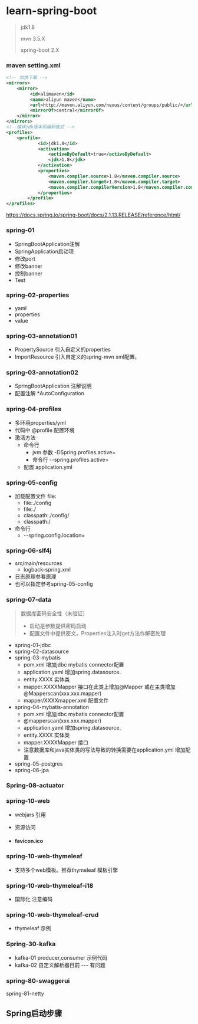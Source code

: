# learn-spring-boot

> jdk1.8
>
> mvn 3.5.X
>
> spring-boot 2.X

### maven setting.xml 

```xml
<!-- 加快下载 --> 
<mirrors>
    <mirror>
         <id>alimaven</id>
         <name>aliyun maven</name>
         <url>http://maven.aliyun.com/nexus/content/groups/public/</url>
         <mirrorOf>central</mirrorOf>
    </mirror>
</mirrors>
<!--编译jdk版本和编码格式 --> 
<profiles>
	<profile>   
            <id>jdk1.8</id>    
            <activation>   
                <activeByDefault>true</activeByDefault>    
                <jdk>1.8</jdk>   
            </activation>    
            <properties>   
                <maven.compiler.source>1.8</maven.compiler.source>    
                <maven.compiler.target>1.8</maven.compiler.target>    
                <maven.compiler.compilerVersion>1.8</maven.compiler.compilerVersion>   
            </properties>   
        </profile>
</profiles>
```



https://docs.spring.io/spring-boot/docs/2.1.13.RELEASE/reference/html/

### spring-01
+ SpringBootApplication注解
+ SpringApplication启动项
+ 修改port
+ 修改banner
+ 控制banner
+ Test

### spring-02-properties

+ yaml
+ properties
+ value

### spring-03-annotation01

+ PropertySource 引入自定义的properties
+ ImportResource 引入自定义的spring-mvn xml配置。

### spring-03-annotation02

+ SpringBootApplication 注解说明
+ 配置注解 *AutoConfiguration

### spring-04-profiles

+ 多环境properties/yml
+ 代码中 @profile 配置环境
+ 激活方法 
  + 命令行
    + jvm 参数 -DSpring.profiles.active=
    + 命令行 --spring.profiles.active=
  + 配置 application.yml

### spring-05-config

+ 加载配置文件 file:
  + file:./config
  + file:./
  + classpath:./config/
  + classpath:/
+ 命令行
  + --spring.config.location=

### spring-06-slf4j

+ src/main/resources
  + logback-spring.xml
+ 日志原理参看原理
+ 也可以指定参考spring-05-config

### spring-07-data

> 数据库密码安全性（未验证）
>
> + 启动是参数提供密码启动
> + 配置文件中提供密文，Properties注入时get方法作解密处理

+ spring-01-jdbc
+ spring-02-datasource
+ spring-03-mybatis
  + pom.xml 增加jdbc mybatis connector配置
  + application.yaml 增加spring.datasource.
  + entity.XXXX 实体类
  + mapper.XXXXMapper 接口在此类上增加@Mapper 或在主类增加@Mapperscan(xxx.xxx.mapper)
  + mapper/XXXXmapper.xml 配置文件
+ spring-04-mybatis-annotation
  + pom.xml 增加jdbc mybatis connector配置
  + @mapperscan(xxx.xxx.mapper)
  + application.yaml 增加spring.datasource.
  + entity.XXXX 实体类
  + mapper.XXXXMapper 接口
  + 注意数据库和java实体类的写法导致的转换需要在application.yml 增加配置
+ spring-05-postgres
+ spring-06-jpa

### Spring-08-actuator



### spring-10-web

+ webjars  引用

+ 资源访问

+ #### favicon.ico

### spring-10-web-thymeleaf

+ 支持多个web模板。推荐thymeleaf 模板引擎

### spring-10-web-thymeleaf-i18

+ 国际化 注意编码

### spring-10-web-thymeleaf-crud

+ thymeleaf 示例



### Spring-30-kafka

+ kafka-01 producer,consumer 示例代码
+ kafka-02 自定义解析器目前 --- 有问题



### spring-80-swaggerui

spring-81-netty


## Spring启动步骤
